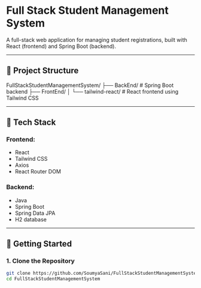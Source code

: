 
# Full Stack Student Management System

A full-stack web application for managing student registrations, built with React (frontend) and Spring Boot (backend).

---

## 📁 Project Structure

FullStackStudentManagementSystem/
├── BackEnd/ # Spring Boot backend
├── FrontEnd/
│ └── tailwind-react/ # React frontend using Tailwind CSS



---

## 🚀 Tech Stack

### Frontend:
- React
- Tailwind CSS
- Axios
- React Router DOM

### Backend:
- Java
- Spring Boot
- Spring Data JPA
- H2 database

---

## 🔧 Getting Started

### 1. Clone the Repository

```bash
git clone https://github.com/SoumyaSani/FullStackStudentManagementSystem.git
cd FullStackStudentManagementSystem


